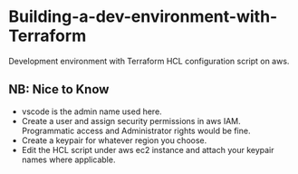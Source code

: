 # Building-a-dev-environment-with-Terraform
Development environment with Terraform HCL configuration script on aws.

## NB: Nice to Know
* vscode is the admin name used here.
* Create a user and assign security permissions in aws IAM. Programmatic access and Administrator rights would be fine.
* Create a keypair for whatever region you choose.
* Edit the HCL script under aws ec2 instance and attach your keypair names where applicable.
